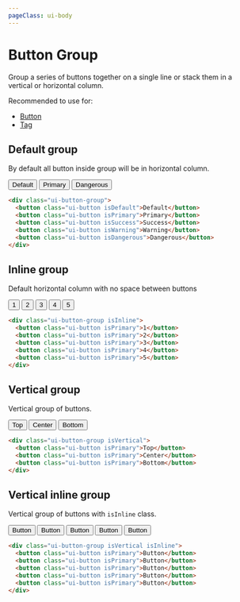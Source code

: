 ```yaml
---
pageClass: ui-body
---
```


# Button Group

Group a series of buttons together on a single line or stack them in a vertical or horizontal column.

Recommended to use for:

- [Button](/docs/button.html)
- [Tag](/docs/tag.html)

## Default group

By default all button inside group will be in horizontal column.

<section class="ui-section">
  <div class="ui-button-group">
    <button class="ui-button isDefault">Default</button>
    <button class="ui-button isPrimary">Primary</button>
    <button class="ui-button isDangerous">Dangerous</button>
  </div>
</section>

```html
<div class="ui-button-group">
  <button class="ui-button isDefault">Default</button>
  <button class="ui-button isPrimary">Primary</button>
  <button class="ui-button isSuccess">Success</button>
  <button class="ui-button isWarning">Warning</button>
  <button class="ui-button isDangerous">Dangerous</button>
</div>
```

## Inline group

Default horizontal column with no space between buttons

<section class="ui-section">
  <div class="ui-button-group isInline">
    <button class="ui-button isPrimary">1</button>
    <button class="ui-button isPrimary">2</button>
    <button class="ui-button isPrimary">3</button>
    <button class="ui-button isPrimary">4</button>
    <button class="ui-button isPrimary">5</button>
  </div>
</section>

```html
<div class="ui-button-group isInline">
  <button class="ui-button isPrimary">1</button>
  <button class="ui-button isPrimary">2</button>
  <button class="ui-button isPrimary">3</button>
  <button class="ui-button isPrimary">4</button>
  <button class="ui-button isPrimary">5</button>
</div>
```

## Vertical group

Vertical group of buttons.

<section class="ui-section">
  <div class="ui-button-group isVertical">
    <button class="ui-button isPrimary">Top</button>
    <button class="ui-button isPrimary">Center</button>
    <button class="ui-button isPrimary">Bottom</button>
  </div>
</section>

```html
<div class="ui-button-group isVertical">
  <button class="ui-button isPrimary">Top</button>
  <button class="ui-button isPrimary">Center</button>
  <button class="ui-button isPrimary">Bottom</button>
</div>
```

## Vertical inline group

Vertical group of buttons with `isInline` class.

<section class="ui-section">
  <div class="ui-button-group isVertical isInline">
    <button class="ui-button isPrimary">Button</button>
    <button class="ui-button isPrimary">Button</button>
    <button class="ui-button isPrimary">Button</button>
    <button class="ui-button isPrimary">Button</button>
    <button class="ui-button isPrimary">Button</button>
  </div>
</section>

```html
<div class="ui-button-group isVertical isInline">
  <button class="ui-button isPrimary">Button</button>
  <button class="ui-button isPrimary">Button</button>
  <button class="ui-button isPrimary">Button</button>
  <button class="ui-button isPrimary">Button</button>
  <button class="ui-button isPrimary">Button</button>
</div>
```
